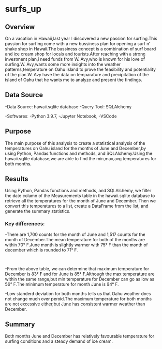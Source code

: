 # surfs_up
## Overview 

On a vacation in Hawaii,last year I discovered a new passion for surfing.This passion for surfing come with a new bussiness plan for opening a surf n' shake shop in Hawaii.The bussiness concept is a combination of surf board and ice cream shop for locals and tourists.After reaching with a strong investment plan,i need funds from W. Avy,who is known for his love of surfing.W. Avy,wants some more insights into the weather patterns,temperature on Oahu island to prove the feasibility and potentiality of the plan.W. Avy have the data on temparature and precipitation of the island of Oahu that he wants me to analyze and present the findings.

## Data Source

-Data Source: hawaii.sqlite database
-Query Tool: SQLAlchemy

-Softwares:
-Python 3.9.7, 
-Jupyter Notebook, 
-VSCode

## Purpose

The main purpose of this analysis to create a statistical analysis of the temperatures on Oahu island for the months of June and December,by using Python, Pandas functions and methods, and SQLAlchemy.Using the hawaii.sqlite database,we are able to find the min,max,avg temperatures for both months.

## Results

Using Python, Pandas functions and methods, and SQLAlchemy, we filter the date column of the Measurements table in the hawaii.sqlite database to retrieve all the temperatures for the month of June and December. Then we convert this temperatures to a list, create a DataFrame from the list, and generate the summary statistics.

### Key differences:

-There are 1,700 counts for the month of June and 1,517 counts for the month of December.The mean temperature for both of the months are within 70° F.June month is slightly warmer with 75° F than the month of december which is rounded to 71° F.

![]()  ![]()

-From the above table, we can determine that maximum temperature for December is 83° F and for June is 85° F.Although the max temperature are within the same range,but min temperature for December can go as low as 56° F.The minimum temperature for month June is 64° F.

-Low standerd deviation for both months tells us that Oahu weather does not change much over peroid.The maximum temperature for both months are not excessive either,but June has consistent warmer weather than December.

## Summary

Both months June and December has relatively favourable temperature for surfing conditions and a steady demand of ice cream.


